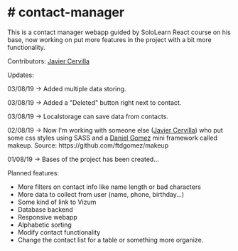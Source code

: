 <h1># contact-manager</h1>

<p>This is a contact manager webapp guided by SoloLearn React course on his base, now working on put more features in the project with a bit more functionality.</p>
<p>Contributors: <a href=https://github.com/JavierCervilla>Javier Cervilla</a></p>

Updates:
<p>03/08/19 -> Added multiple data storing.</p>
<p>03/08/19 -> Added a "Deleted" button right next to contact.</p>
<p>03/08/19 -> Localstorage can save data from contacts.</p>
<p>02/08/19 -> Now I'm working with someone else (<a href=https://github.com/JavierCervilla>Javier Cervilla</a>) who put some css styles using SASS and a <a href=https://github.com/ftdgomez>Daniel Gomez</a> mini framework called makeup. Source: https://github.com/ftdgomez/makeup</p>
<p>01/08/19 -> Bases of the project has been created...</p>

Planned features:
<ul><li>More filters on contact info like name length or bad characters</li>
  <li>More data to collect from user (name, phone, birthday...)</li>
  <li>Some kind of link to Vizum</li>
  <li>Database backend</li>
  <li>Responsive webapp</li>
  <li>Alphabetic sorting</li>
  <li>Modify contact functionality</li>
  <li>Change the contact list for a table or something more organize.</li>
</ul>
